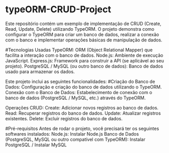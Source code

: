 # typeORM-CRUD-Project

Este repositório contém um exemplo de implementação de CRUD (Create, Read, Update, Delete) utilizando TypeORM. O projeto demonstra como configurar o TypeORM para criar um banco de dados, realizar a conexão com o banco e implementar operações básicas de manipulação de dados.

#Tecnologias Usadas
TypeORM: ORM (Object Relational Mapper) que facilita a interação com o banco de dados.
Node.js: Ambiente de execução JavaScript.
Express.js: Framework para construir a API (se aplicável ao seu projeto).
PostgreSQL / MySQL (ou outro banco de dados): Banco de dados usado para armazenar os dados.

Este projeto inclui as seguintes funcionalidades:
#Criação do Banco de Dados:
Configuração e criação do banco de dados utilizando o TypeORM.
Conexão com o Banco de Dados:
Estabelecimento de conexão com o banco de dados (PostgreSQL / MySQL, etc.) através do TypeORM.

Operações CRUD:
Create: Adicionar novos registros ao banco de dados.
Read: Recuperar registros do banco de dados.
Update: Atualizar registros existentes.
Delete: Excluir registros do banco de dados.

#Pré-requisitos
Antes de rodar o projeto, você precisará ter os seguintes softwares instalados:
Node.js: Instalar Node.js
Banco de Dados (PostgreSQL, MySQL ou outro compatível com TypeORM): Instalar PostgreSQL / Instalar MySQL
